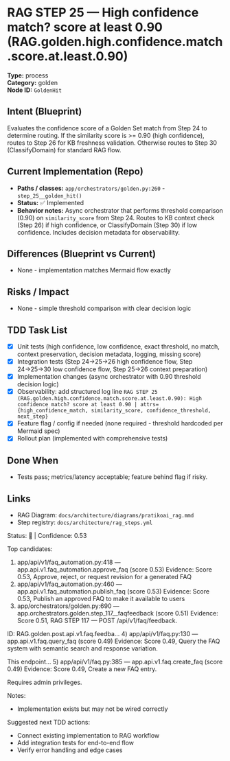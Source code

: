 # RAG STEP 25 — High confidence match? score at least 0.90 (RAG.golden.high.confidence.match.score.at.least.0.90)

**Type:** process  
**Category:** golden  
**Node ID:** `GoldenHit`

## Intent (Blueprint)
Evaluates the confidence score of a Golden Set match from Step 24 to determine routing. If the similarity score is >= 0.90 (high confidence), routes to Step 26 for KB freshness validation. Otherwise routes to Step 30 (ClassifyDomain) for standard RAG flow.

## Current Implementation (Repo)
- **Paths / classes:** `app/orchestrators/golden.py:260` - `step_25__golden_hit()`
- **Status:** ✅ Implemented
- **Behavior notes:** Async orchestrator that performs threshold comparison (0.90) on `similarity_score` from Step 24. Routes to KB context check (Step 26) if high confidence, or ClassifyDomain (Step 30) if low confidence. Includes decision metadata for observability.

## Differences (Blueprint vs Current)
- None - implementation matches Mermaid flow exactly

## Risks / Impact
- None - simple threshold comparison with clear decision logic

## TDD Task List
- [x] Unit tests (high confidence, low confidence, exact threshold, no match, context preservation, decision metadata, logging, missing score)
- [x] Integration tests (Step 24→25→26 high confidence flow, Step 24→25→30 low confidence flow, Step 25→26 context preparation)
- [x] Implementation changes (async orchestrator with 0.90 threshold decision logic)
- [x] Observability: add structured log line
  `RAG STEP 25 (RAG.golden.high.confidence.match.score.at.least.0.90): High confidence match? score at least 0.90 | attrs={high_confidence_match, similarity_score, confidence_threshold, next_step}`
- [x] Feature flag / config if needed (none required - threshold hardcoded per Mermaid spec)
- [x] Rollout plan (implemented with comprehensive tests)

## Done When
- Tests pass; metrics/latency acceptable; feature behind flag if risky.

## Links
- RAG Diagram: `docs/architecture/diagrams/pratikoai_rag.mmd`
- Step registry: `docs/architecture/rag_steps.yml`


<!-- AUTO-AUDIT:BEGIN -->
Status: 🔌  |  Confidence: 0.53

Top candidates:
1) app/api/v1/faq_automation.py:418 — app.api.v1.faq_automation.approve_faq (score 0.53)
   Evidence: Score 0.53, Approve, reject, or request revision for a generated FAQ
2) app/api/v1/faq_automation.py:460 — app.api.v1.faq_automation.publish_faq (score 0.53)
   Evidence: Score 0.53, Publish an approved FAQ to make it available to users
3) app/orchestrators/golden.py:690 — app.orchestrators.golden.step_117__faqfeedback (score 0.51)
   Evidence: Score 0.51, RAG STEP 117 — POST /api/v1/faq/feedback.

ID: RAG.golden.post.api.v1.faq.feedba...
4) app/api/v1/faq.py:130 — app.api.v1.faq.query_faq (score 0.49)
   Evidence: Score 0.49, Query the FAQ system with semantic search and response variation.

This endpoint...
5) app/api/v1/faq.py:385 — app.api.v1.faq.create_faq (score 0.49)
   Evidence: Score 0.49, Create a new FAQ entry.

Requires admin privileges.

Notes:
- Implementation exists but may not be wired correctly

Suggested next TDD actions:
- Connect existing implementation to RAG workflow
- Add integration tests for end-to-end flow
- Verify error handling and edge cases
<!-- AUTO-AUDIT:END -->